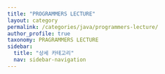 ```yaml
---
title: "PROGRAMMERS LECTURE"
layout: category
permalink: /categories/java/programmers-lecture/
author_profile: true
taxonomy: PRAGRAMMERS LECTURE
sidebar:
  title: "상세 카테고리"
  nav: sidebar-navigation
---
```

